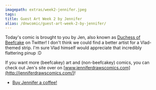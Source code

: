 ```yaml
---
imagepath: extras/week2-jennifer.jpeg
tags:
title: Guest Art Week 2 by Jennifer
alias: /dnwcomic/guest-art-week-2-by-jennifer/
---
```


Today's comic is brought to you by Jen, also known as [Duchess of Beefcake](https://twitter.com/tthcomic) on Twitter! I don't think we could find a better artist for a Vlad-themed strip. I'm sure Vlad himself would appreciate that incredibly flattering pinup :D

If you want more (beefcakey) art and (non-beefcakey) comics, you can check out Jen's site over on [www.jenniferdrawscomics.com](http://jenniferdrawscomics.com/)!

-  [Buy Jennifer a coffee!](https://ko-fi.com/A4832DJL)
